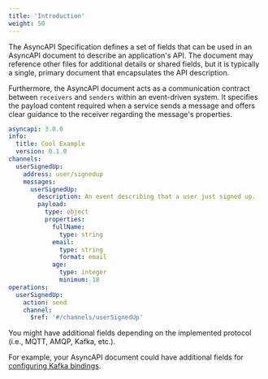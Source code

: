 ```yaml
---
title: 'Introduction'
weight: 50
---
```


The AsyncAPI Specification defines a set of fields that can be used in an AsyncAPI document to describe an application's API. The document may reference other files for additional details or shared fields, but it is typically a single, primary document that encapsulates the API description.

Furthermore, the AsyncAPI document acts as a communication contract between `receivers` and `senders` within an event-driven system. It specifies the payload content required when a service sends a message and offers clear guidance to the receiver regarding the message's properties.

```YAML
asyncapi: 3.0.0
info:
  title: Cool Example
  version: 0.1.0
channels:
  userSignedUp:
    address: user/signedup
    messages:
      userSignedUp:
        description: An event describing that a user just signed up.
        payload:
          type: object
          properties:
            fullName:
              type: string
            email:
              type: string
              format: email
            age:
              type: integer
              minimum: 18
operations: 
  userSignedUp:
    action: send
    channel: 
      $ref: '#/channels/userSignedUp'
```

<Remember>
You might have additional fields depending on the implemented protocol (i.e., MQTT, AMQP, Kafka, etc.). 
  
For example, your AsyncAPI document could have additional fields for <a href= "https://github.com/asyncapi/bindings/tree/master/kafka">configuring Kafka bindings</a>.
</Remember>
